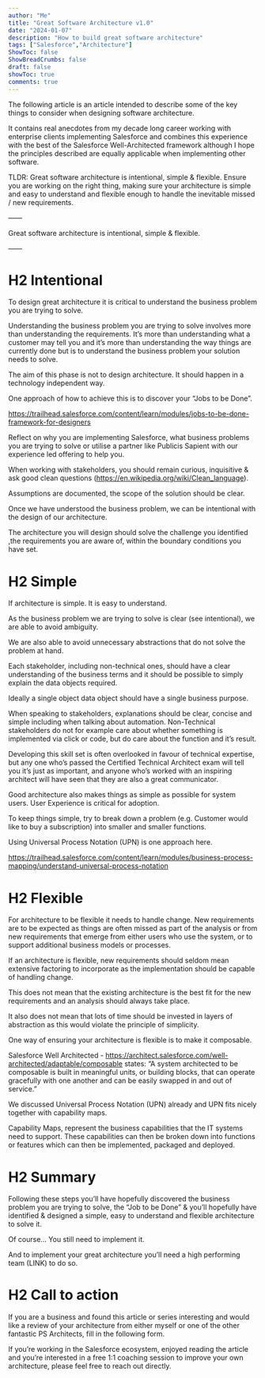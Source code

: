 ```yaml
---
author: "Me"
title: "Great Software Architecture v1.0"
date: "2024-01-07"
description: "How to build great software architecture"
tags: ["Salesforce","Architecture"]
ShowToc: false
ShowBreadCrumbs: false
draft: false
showToc: true
comments: true
---
```

The following article is an article intended to describe some of the key things to consider when designing software architecture.

It contains real anecdotes from my decade long career working with enterprise clients implementing Salesforce and combines this experience with the best of the Salesforce Well-Architected framework although I hope the principles described are equally applicable when implementing other software.

TLDR: Great software architecture is intentional, simple & flexible. Ensure you are working on the right thing, making sure your architecture is simple and easy to understand and flexible enough to handle the inevitable missed / new requirements.



——



Great software architecture is intentional, simple & flexible. 



—— 
# H2 Intentional

To design great architecture it is critical to understand the business problem you are trying to solve. 

Understanding the business problem you are trying to solve involves more than understanding the requirements. It’s more than understanding what a customer may tell you and it’s more than understanding the way things are currently done but is to understand the business problem your solution needs to solve. 

The aim of this phase is not to design architecture. It should happen in a technology independent way.

One approach of how to achieve this is to discover your “Jobs to be Done”.

https://trailhead.salesforce.com/content/learn/modules/jobs-to-be-done-framework-for-designers

Reflect on why you are implementing Salesforce, what business problems you are trying to solve or utilise a partner like Publicis Sapient with our experience led offering to help you.

When working with stakeholders, you should remain curious, inquisitive & ask good clean questions (https://en.wikipedia.org/wiki/Clean_language).

Assumptions are documented, the scope of the solution should be clear.

Once we have understood the business problem, we can be intentional with the design of our architecture.

The architecture you will design should solve the challenge you identified ,the requirements you are aware of, within the boundary conditions you have set.


# H2 Simple

If architecture is simple. It is easy to understand. 

As the business problem we are trying to solve is clear (see intentional), we are able to avoid ambiguity.

We are also able to avoid unnecessary abstractions that do not solve the problem at hand.

Each stakeholder, including non-technical ones, should have a clear understanding of the business terms and it should be possible to simply explain the data objects required. 

Ideally a single object data object should have a single business purpose. 

When speaking to stakeholders, explanations should be clear, concise and simple including when talking about automation. Non-Technical stakeholders do not for example care about whether something is implemented via click or code, but do care about the function and it’s result.

Developing this skill set is often overlooked in favour of technical expertise, but any one who’s passed the Certified Technical Architect exam will tell you it’s just as important, and anyone who’s worked with an inspiring architect will have seen that they are also a great communicator.

Good architecture also makes things as simple as possible for system users. User Experience is critical for adoption.

To keep things simple, try to break down a problem (e.g. Customer would like to buy a subscription) into smaller and smaller functions.

Using Universal Process Notation (UPN) is one approach here.

https://trailhead.salesforce.com/content/learn/modules/business-process-mapping/understand-universal-process-notation

# H2 Flexible

For architecture to be flexible it needs to handle change. New requirements are to be expected as things are often missed as part of the analysis or from new requirements that emerge from either users who use the system, or to support additional business models or processes.

If an architecture is flexible, new requirements should seldom mean extensive factoring to incorporate as the implementation should be capable of handling change.

This does not mean that the existing architecture is the best fit for the new requirements and an analysis should always take place.

It also does not mean that lots of time should be invested in layers of abstraction as this would violate the principle of simplicity.

One way of ensuring your architecture is flexible is to make it composable.

Salesforce Well Architected - https://architect.salesforce.com/well-architected/adaptable/composable states: “A system architected to be composable is built in meaningful units, or building blocks, that can operate gracefully with one another and can be easily swapped in and out of service.”

We discussed Universal Process Notation (UPN) already and UPN fits nicely together with capability maps.

Capability Maps, represent the business capabilities that the IT systems need to support. These capabilities can then be broken down into functions or features which can then be implemented, packaged and deployed.

# H2 Summary

Following these steps you’ll have hopefully discovered the business problem you are trying to solve, the “Job to be Done” & you’ll hopefully have identified & designed a simple, easy to understand and flexible architecture to solve it.

Of course… You still need to implement it.

And to implement your great architecture you’ll need a high performing team (LINK) to do so.

# H2 Call to action

If you are a business and found this article or series interesting and would like a review of your architecture from either myself or one of the other fantastic PS Architects, fill in the following form.

If you’re working in the Salesforce ecosystem, enjoyed reading the article and you’re interested in a free 1:1 coaching session to improve your own architecture, please feel free to reach out directly.

